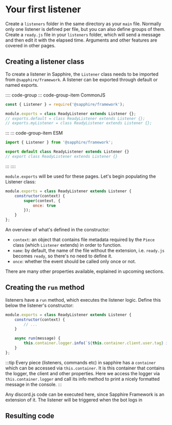 # Your first listener

Create a `listeners` folder in the same directory as your `main` file. Normally only one listener is defined per file, but you can also define groups of them. Create a `ready.js` file in your `listeners` folder, which will send a message and then edit it with the elapsed time. Arguments and other features are covered in other pages.

## Creating a listener class

To create a listener in Sapphire, the `Listener` class needs to be imported from `@sapphire/framework`. A listener can be exported through default or named exports.

:::: code-group
::: code-group-item CommonJS
```js
const { Listener } = require('@sapphire/framework');

module.exports = class ReadyListener extends Listener {};
// exports.default = class ReadyListener extends Listener {};
// exports.myListener = class ReadyListener extends Listener {};
```
:::
::: code-group-item ESM
```js
import { Listener } from '@sapphire/framework';

export default class ReadyListener extends Listener {}
// export class ReadyListener extends Listener {}
```
:::
::::


`module.exports` will be used for these pages. Let's begin populating the Listener class:

```js
module.exports = class ReadyListener extends Listener {
	constructor(context) {
		super(context, {
			once: true
		});
	}
};
```

An overview of what's defined in the constructor:

- `context`: an object that contains file metadata required by the `Piece` class (which `Listener` extends) in order to function.
- `name`: by default, the name of the file without the extension, i.e. `ready.js` becomes `ready`, so there's no need to define it.
- `once`: whether the event should be called only once or not.

There are many other properties available, explained in upcoming sections.
## Creating the `run` method

listeners have a `run` method, which executes the listener logic. Define this below the listener's constructor:

<!-- eslint-disable constructor-super -->

```js {7-9}
module.exports = class ReadyListener extends Listener {
	constructor(context) {
		// ...
	}

	async run(message) {
		this.container.logger.info(`${this.container.client.user.tag} is ready!`)
	}
};
```
:::tip
Every piece (listeners, commands etc) in sapphire has a `container` which can be accessed via `this.container`. It is this container that contains the logger, the client and other properties. Here we access the logger via `this.container.logger` and call its info method to print a nicely formatted message in the console.
:::
<!-- eslint-enable constructor-super -->

Any discord.js code can be executed here, since Sapphire Framework is an extension of it. The listener will be triggered when the bot logs in

## Resulting code

<ResultingCode />
